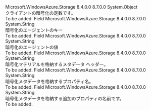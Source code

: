 <Type Name="Constants+EncryptionConstants" FullName="Microsoft.WindowsAzure.Storage.Shared.Protocol.Constants+EncryptionConstants">
  <TypeSignature Language="C#" Value="public static class Constants.EncryptionConstants" />
  <TypeSignature Language="ILAsm" Value=".class nested public auto ansi abstract sealed beforefieldinit Constants/EncryptionConstants extends System.Object" />
  <TypeSignature Language="DocId" Value="T:Microsoft.WindowsAzure.Storage.Shared.Protocol.Constants.EncryptionConstants" />
  <TypeSignature Language="VB.NET" Value="Public Class Constants.EncryptionConstants" />
  <TypeSignature Language="F#" Value="type Constants.EncryptionConstants = class" />
  <AssemblyInfo>
    <AssemblyName>Microsoft.WindowsAzure.Storage</AssemblyName>
    <AssemblyVersion>8.4.0.0</AssemblyVersion>
    <AssemblyVersion>8.7.0.0</AssemblyVersion>
  </AssemblyInfo>
  <Base>
    <BaseTypeName>System.Object</BaseTypeName>
  </Base>
  <Interfaces />
  <Docs>
    <summary>
            クライアントの暗号化の定数です。
            </summary>
    <remarks>To be added.</remarks>
  </Docs>
  <Members>
    <Member MemberName="AgentMetadataKey">
      <MemberSignature Language="C#" Value="public const string AgentMetadataKey;" />
      <MemberSignature Language="ILAsm" Value=".field public static literal string AgentMetadataKey" />
      <MemberSignature Language="DocId" Value="F:Microsoft.WindowsAzure.Storage.Shared.Protocol.Constants.EncryptionConstants.AgentMetadataKey" />
      <MemberSignature Language="VB.NET" Value="Public Const AgentMetadataKey As String " />
      <MemberSignature Language="F#" Value="val mutable AgentMetadataKey : string" Usage="Microsoft.WindowsAzure.Storage.Shared.Protocol.Constants.EncryptionConstants.AgentMetadataKey" />
      <MemberType>Field</MemberType>
      <AssemblyInfo>
        <AssemblyName>Microsoft.WindowsAzure.Storage</AssemblyName>
        <AssemblyVersion>8.4.0.0</AssemblyVersion>
        <AssemblyVersion>8.7.0.0</AssemblyVersion>
      </AssemblyInfo>
      <ReturnValue>
        <ReturnType>System.String</ReturnType>
      </ReturnValue>
      <Docs>
        <summary>
            暗号化のエージェントのキー
            </summary>
        <remarks>To be added.</remarks>
      </Docs>
    </Member>
    <Member MemberName="AgentMetadataValue">
      <MemberSignature Language="C#" Value="public const string AgentMetadataValue;" />
      <MemberSignature Language="ILAsm" Value=".field public static literal string AgentMetadataValue" />
      <MemberSignature Language="DocId" Value="F:Microsoft.WindowsAzure.Storage.Shared.Protocol.Constants.EncryptionConstants.AgentMetadataValue" />
      <MemberSignature Language="VB.NET" Value="Public Const AgentMetadataValue As String " />
      <MemberSignature Language="F#" Value="val mutable AgentMetadataValue : string" Usage="Microsoft.WindowsAzure.Storage.Shared.Protocol.Constants.EncryptionConstants.AgentMetadataValue" />
      <MemberType>Field</MemberType>
      <AssemblyInfo>
        <AssemblyName>Microsoft.WindowsAzure.Storage</AssemblyName>
        <AssemblyVersion>8.4.0.0</AssemblyVersion>
        <AssemblyVersion>8.7.0.0</AssemblyVersion>
      </AssemblyInfo>
      <ReturnValue>
        <ReturnType>System.String</ReturnType>
      </ReturnValue>
      <Docs>
        <summary>
            暗号化のエージェントの値
            </summary>
        <remarks>To be added.</remarks>
      </Docs>
    </Member>
    <Member MemberName="BlobEncryptionData">
      <MemberSignature Language="C#" Value="public const string BlobEncryptionData;" />
      <MemberSignature Language="ILAsm" Value=".field public static literal string BlobEncryptionData" />
      <MemberSignature Language="DocId" Value="F:Microsoft.WindowsAzure.Storage.Shared.Protocol.Constants.EncryptionConstants.BlobEncryptionData" />
      <MemberSignature Language="VB.NET" Value="Public Const BlobEncryptionData As String " />
      <MemberSignature Language="F#" Value="val mutable BlobEncryptionData : string" Usage="Microsoft.WindowsAzure.Storage.Shared.Protocol.Constants.EncryptionConstants.BlobEncryptionData" />
      <MemberType>Field</MemberType>
      <AssemblyInfo>
        <AssemblyName>Microsoft.WindowsAzure.Storage</AssemblyName>
        <AssemblyVersion>8.4.0.0</AssemblyVersion>
        <AssemblyVersion>8.7.0.0</AssemblyVersion>
      </AssemblyInfo>
      <ReturnValue>
        <ReturnType>System.String</ReturnType>
      </ReturnValue>
      <Docs>
        <summary>
            暗号化マテリアルを格納するメタデータ ヘッダー。
            </summary>
        <remarks>To be added.</remarks>
      </Docs>
    </Member>
    <Member MemberName="TableEncryptionKeyDetails">
      <MemberSignature Language="C#" Value="public const string TableEncryptionKeyDetails;" />
      <MemberSignature Language="ILAsm" Value=".field public static literal string TableEncryptionKeyDetails" />
      <MemberSignature Language="DocId" Value="F:Microsoft.WindowsAzure.Storage.Shared.Protocol.Constants.EncryptionConstants.TableEncryptionKeyDetails" />
      <MemberSignature Language="VB.NET" Value="Public Const TableEncryptionKeyDetails As String " />
      <MemberSignature Language="F#" Value="val mutable TableEncryptionKeyDetails : string" Usage="Microsoft.WindowsAzure.Storage.Shared.Protocol.Constants.EncryptionConstants.TableEncryptionKeyDetails" />
      <MemberType>Field</MemberType>
      <AssemblyInfo>
        <AssemblyName>Microsoft.WindowsAzure.Storage</AssemblyName>
        <AssemblyVersion>8.4.0.0</AssemblyVersion>
        <AssemblyVersion>8.7.0.0</AssemblyVersion>
      </AssemblyInfo>
      <ReturnValue>
        <ReturnType>System.String</ReturnType>
      </ReturnValue>
      <Docs>
        <summary>
            暗号化メタデータを格納するプロパティ名。
            </summary>
        <remarks>To be added.</remarks>
      </Docs>
    </Member>
    <Member MemberName="TableEncryptionPropertyDetails">
      <MemberSignature Language="C#" Value="public const string TableEncryptionPropertyDetails;" />
      <MemberSignature Language="ILAsm" Value=".field public static literal string TableEncryptionPropertyDetails" />
      <MemberSignature Language="DocId" Value="F:Microsoft.WindowsAzure.Storage.Shared.Protocol.Constants.EncryptionConstants.TableEncryptionPropertyDetails" />
      <MemberSignature Language="VB.NET" Value="Public Const TableEncryptionPropertyDetails As String " />
      <MemberSignature Language="F#" Value="val mutable TableEncryptionPropertyDetails : string" Usage="Microsoft.WindowsAzure.Storage.Shared.Protocol.Constants.EncryptionConstants.TableEncryptionPropertyDetails" />
      <MemberType>Field</MemberType>
      <AssemblyInfo>
        <AssemblyName>Microsoft.WindowsAzure.Storage</AssemblyName>
        <AssemblyVersion>8.4.0.0</AssemblyVersion>
        <AssemblyVersion>8.7.0.0</AssemblyVersion>
      </AssemblyInfo>
      <ReturnValue>
        <ReturnType>System.String</ReturnType>
      </ReturnValue>
      <Docs>
        <summary>
            暗号化メタデータを格納する追加のプロパティの名前です。
            </summary>
        <remarks>To be added.</remarks>
      </Docs>
    </Member>
  </Members>
</Type>